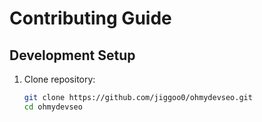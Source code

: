 # Contributing Guide

## Development Setup
1. Clone repository:
   ```bash
   git clone https://github.com/jiggoo0/ohmydevseo.git
   cd ohmydevseo